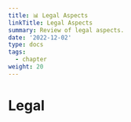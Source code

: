 ```yaml
---
title: 📊 Legal Aspects
linkTitle: Legal Aspects
summary: Review of legal aspects.
date: '2022-12-02'
type: docs
tags:
  - chapter
weight: 20
---
```


# Legal

